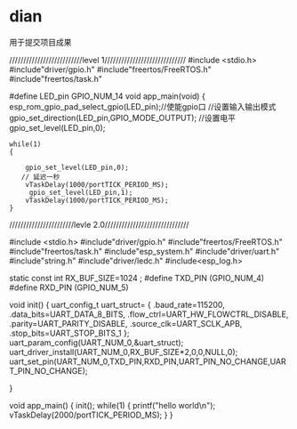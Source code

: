 # dian
用于提交项目成果

 //////////////////////////level 1///////////////////////////// 
#include <stdio.h>
#include"driver/gpio.h"
#include"freertos/FreeRTOS.h"
#include"freertos/task.h"

#define LED_pin GPIO_NUM_14
void app_main(void)
{
    esp_rom_gpio_pad_select_gpio(LED_pin);//使能gpio口
    //设置输入输出模式
    gpio_set_direction(LED_pin,GPIO_MODE_OUTPUT);
    //设置电平
    gpio_set_level(LED_pin,0);

    while(1)
    {
       
        gpio_set_level(LED_pin,0);
       // 延迟一秒
        vTaskDelay(1000/portTICK_PERIOD_MS);
         gpio_set_level(LED_pin,1);
        vTaskDelay(1000/portTICK_PERIOD_MS);
    }



///////////////////////levle 2.0//////////////////////////////


#include <stdio.h>
#include"driver/gpio.h"
#include"freertos/FreeRTOS.h"
#include"freertos/task.h"
#include"esp_system.h"
#include"driver/uart.h"
#include"string.h"
#include"driver/ledc.h"
#include<esp_log.h>

static const int RX_BUF_SIZE=1024 ;
#define TXD_PIN (GPIO_NUM_4)
#define RXD_PIN (GPIO_NUM_5)

void init()
{
  uart_config_t uart_struct=
    {
       .baud_rate=115200,
        .data_bits=UART_DATA_8_BITS,
        .flow_ctrl=UART_HW_FLOWCTRL_DISABLE,
        .parity=UART_PARITY_DISABLE,
        .source_clk=UART_SCLK_APB,
        .stop_bits=UART_STOP_BITS_1
    };
      uart_param_config(UART_NUM_0,&uart_struct);
      uart_driver_install(UART_NUM_0,RX_BUF_SIZE*2,0,0,NULL,0);
      uart_set_pin(UART_NUM_0,TXD_PIN,RXD_PIN,UART_PIN_NO_CHANGE,UART_PIN_NO_CHANGE);

}

void app_main()
{
    init();
      while(1)
   {
    printf("hello world\n");
    vTaskDelay(2000/portTICK_PERIOD_MS);
   }
}













